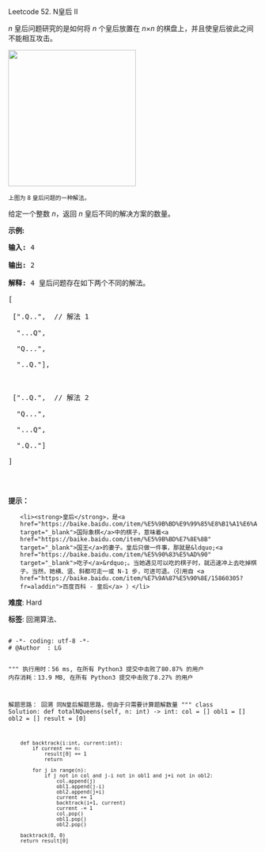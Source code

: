 Leetcode 52. N皇后 II
<p><em>n&nbsp;</em>皇后问题研究的是如何将 <em>n</em>&nbsp;个皇后放置在 <em>n</em>&times;<em>n</em> 的棋盘上，并且使皇后彼此之间不能相互攻击。</p>


<p><img src="https://assets.leetcode-cn.com/aliyun-lc-upload/uploads/2018/10/12/8-queens.png" style="height: 276px; width: 258px;"></p>



<p><small>上图为 8 皇后问题的一种解法。</small></p>



<p>给定一个整数 <em>n</em>，返回 <em>n</em> 皇后不同的解决方案的数量。</p>



<p><strong>示例:</strong></p>



<pre><strong>输入:</strong> 4

<strong>输出:</strong> 2

<strong>解释:</strong> 4 皇后问题存在如下两个不同的解法。

[

&nbsp;[&quot;.Q..&quot;, &nbsp;// 解法 1

&nbsp; &quot;...Q&quot;,

&nbsp; &quot;Q...&quot;,

&nbsp; &quot;..Q.&quot;],



&nbsp;[&quot;..Q.&quot;, &nbsp;// 解法 2

&nbsp; &quot;Q...&quot;,

&nbsp; &quot;...Q&quot;,

&nbsp; &quot;.Q..&quot;]

]

</pre>



<p>&nbsp;</p>



<p><strong>提示：</strong></p>



<ul>

	<li><strong>皇后</strong>，是<a href="https://baike.baidu.com/item/%E5%9B%BD%E9%99%85%E8%B1%A1%E6%A3%8B" target="_blank">国际象棋</a>中的棋子，意味着<a href="https://baike.baidu.com/item/%E5%9B%BD%E7%8E%8B" target="_blank">国王</a>的妻子。皇后只做一件事，那就是&ldquo;<a href="https://baike.baidu.com/item/%E5%90%83%E5%AD%90" target="_blank">吃子</a>&rdquo;。当她遇见可以吃的棋子时，就迅速冲上去吃掉棋子。当然，她横、竖、斜都可走一或 N-1 步，可进可退。（引用自 <a href="https://baike.baidu.com/item/%E7%9A%87%E5%90%8E/15860305?fr=aladdin">百度百科 - 皇后</a> ）</li>

</ul>





 **难度**: Hard



 **标签**: 回溯算法、 





<div class="hcb_wrap">
<pre class="prism undefined-numbers lang-python" data-lang="Python"><code>
# -*- coding: utf-8 -*-
# @Author  : LG

"""
执行用时：56 ms, 在所有 Python3 提交中击败了80.87% 的用户
内存消耗：13.9 MB, 在所有 Python3 提交中击败了8.27% 的用户

解题思路：
    回溯
    同N皇后解题思路，但由于只需要计算题解数量
"""
class Solution:
    def totalNQueens(self, n: int) -> int:
        col = []
        obl1 = []
        obl2 = []
        result = [0]

        def backtrack(i:int, current:int):
            if current == n:
                result[0] += 1
                return

            for j in range(n):
                if j not in col and j-i not in obl1 and j+i not in obl2:
                    col.append(j)
                    obl1.append(j-i)
                    obl2.append(j+i)
                    current += 1
                    backtrack(i+1, current)
                    current -= 1
                    col.pop()
                    obl1.pop()
                    obl2.pop()

        backtrack(0, 0)
        return result[0]
</code></pre></div>
